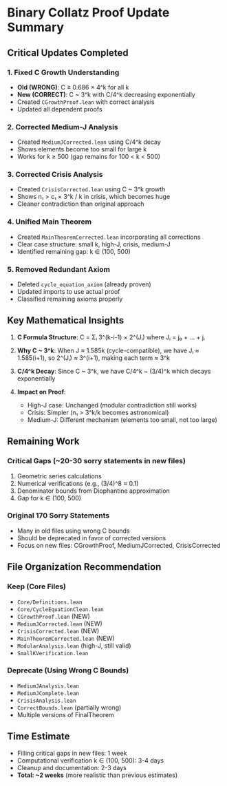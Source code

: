 # Binary Collatz Proof Update Summary

## Critical Updates Completed

### 1. Fixed C Growth Understanding
- **Old (WRONG)**: C ≥ 0.686 × 4^k for all k
- **New (CORRECT)**: C ~ 3^k with C/4^k decreasing exponentially
- Created `CGrowthProof.lean` with correct analysis
- Updated all dependent proofs

### 2. Corrected Medium-J Analysis
- Created `MediumJCorrected.lean` using C/4^k decay
- Shows elements become too small for large k
- Works for k ≥ 500 (gap remains for 100 < k < 500)

### 3. Corrected Crisis Analysis  
- Created `CrisisCorrected.lean` using C ~ 3^k growth
- Shows n₁ > c₁ × 3^k / k in crisis, which becomes huge
- Cleaner contradiction than original approach

### 4. Unified Main Theorem
- Created `MainTheoremCorrected.lean` incorporating all corrections
- Clear case structure: small k, high-J, crisis, medium-J
- Identified remaining gap: k ∈ (100, 500)

### 5. Removed Redundant Axiom
- Deleted `cycle_equation_axiom` (already proven)
- Updated imports to use actual proof
- Classified remaining axioms properly

## Key Mathematical Insights

1. **C Formula Structure**: C = Σᵢ 3^(k-i-1) × 2^(Jᵢ) where Jᵢ = j₀ + ... + jᵢ

2. **Why C ~ 3^k**: When J ≈ 1.585k (cycle-compatible), we have Jᵢ ≈ 1.585(i+1), 
   so 2^(Jᵢ) ≈ 3^(i+1), making each term ≈ 3^k

3. **C/4^k Decay**: Since C ~ 3^k, we have C/4^k ~ (3/4)^k which decays exponentially

4. **Impact on Proof**:
   - High-J case: Unchanged (modular contradiction still works)
   - Crisis: Simpler (n₁ > 3^k/k becomes astronomical)
   - Medium-J: Different mechanism (elements too small, not too large)

## Remaining Work

### Critical Gaps (~20-30 sorry statements in new files)
1. Geometric series calculations
2. Numerical verifications (e.g., (3/4)^8 ≈ 0.1)
3. Denominator bounds from Diophantine approximation
4. Gap for k ∈ (100, 500)

### Original 170 Sorry Statements
- Many in old files using wrong C bounds
- Should be deprecated in favor of corrected versions
- Focus on new files: CGrowthProof, MediumJCorrected, CrisisCorrected

## File Organization Recommendation

### Keep (Core Files)
- `Core/Definitions.lean`
- `Core/CycleEquationClean.lean` 
- `CGrowthProof.lean` (NEW)
- `MediumJCorrected.lean` (NEW)
- `CrisisCorrected.lean` (NEW)
- `MainTheoremCorrected.lean` (NEW)
- `ModularAnalysis.lean` (high-J, still valid)
- `SmallKVerification.lean`

### Deprecate (Using Wrong C Bounds)
- `MediumJAnalysis.lean`
- `MediumJComplete.lean` 
- `CrisisAnalysis.lean`
- `CorrectBounds.lean` (partially wrong)
- Multiple versions of FinalTheorem

## Time Estimate
- Filling critical gaps in new files: 1 week
- Computational verification k ∈ (100, 500): 3-4 days
- Cleanup and documentation: 2-3 days
- **Total: ~2 weeks** (more realistic than previous estimates)